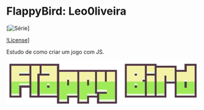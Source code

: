 # FlappyBird: Leo0liveira

[![Série](https://https://img.shields.io/badge/Leo0liveira-FlappyBird-pink)]


[!License](https://img.shields.io/github/license/Leo0liveira/FlappyBird)]


Estudo de como criar um jogo com JS.

<p align="center">
  <img alt="Logo do projeto" src="./docs/flappy-bird-logo.png" />
</p>

